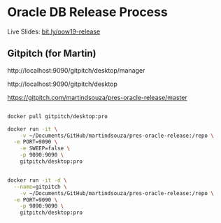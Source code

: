 

# Oracle DB Release Process

Live Slides: [bit.ly/oow19-release](http://bit.ly/oow19-release)


## Gitpitch (for Martin)

http://localhost:9090/gitpitch/desktop/manager

http://localhost:9090/gitpitch/desktop

https://gitpitch.com/martindsouza/pres-oracle-release/master

```bash

docker pull gitpitch/desktop:pro

docker run -it \
	-v ~/Documents/GitHub/martindsouza/pres-oracle-release:/repo \
  -e PORT=9090 \
	-e SWEEP=false \
	-p 9090:9090 \
	gitpitch/desktop:pro


docker run -it -d \
  --name=gitpitch \
	-v ~/Documents/GitHub/martindsouza/pres-oracle-release:/repo \
  -e PORT=9090 \
	-p 9090:9090 \
	gitpitch/desktop:pro


```